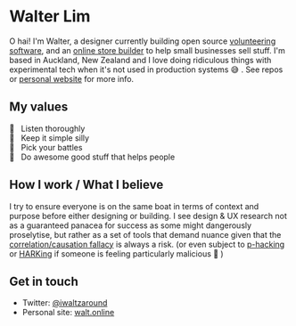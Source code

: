 # Walter Lim 

O hai! I'm Walter, a designer currently building open source [volunteering software](https://voluntarily.nz), and an [online store builder](https://swiftly.nz) to help small businesses sell stuff. I'm based in Auckland, New Zealand and I love doing ridiculous things with experimental tech when it's not used in production systems 😅 .  See repos or [personal website](https://walt.online) for more info. 

## My values
🦄  &nbsp;&nbsp;Listen thoroughly<br>
🧐  &nbsp;&nbsp;Keep it simple silly<br>
🤺  &nbsp;&nbsp;Pick your battles<br>
💩  &nbsp;&nbsp;Do awesome good stuff that helps people

## How I work / What I believe 
I try to ensure everyone is on the same boat in terms of context and purpose before either designing or building. I see design & UX research not as a guaranteed panacea for success as some might dangerously proselytise, but rather as a set of tools that demand nuance given that the [correlation/causation fallacy](https://en.wikipedia.org/wiki/Correlation_does_not_imply_causation) is always a risk. (or even subject to [p-hacking](https://en.wikipedia.org/wiki/Data_dredging) or [HARKing](https://journals.sagepub.com/doi/10.1207/s15327957pspr0203_4) if someone is feeling particularly malicious 🤮 ) 

## Get in touch
- Twitter: [@iwaltzaround](https://twitter.com/iwaltzaround)
- Personal site: [walt.online](https://walt.online/)
